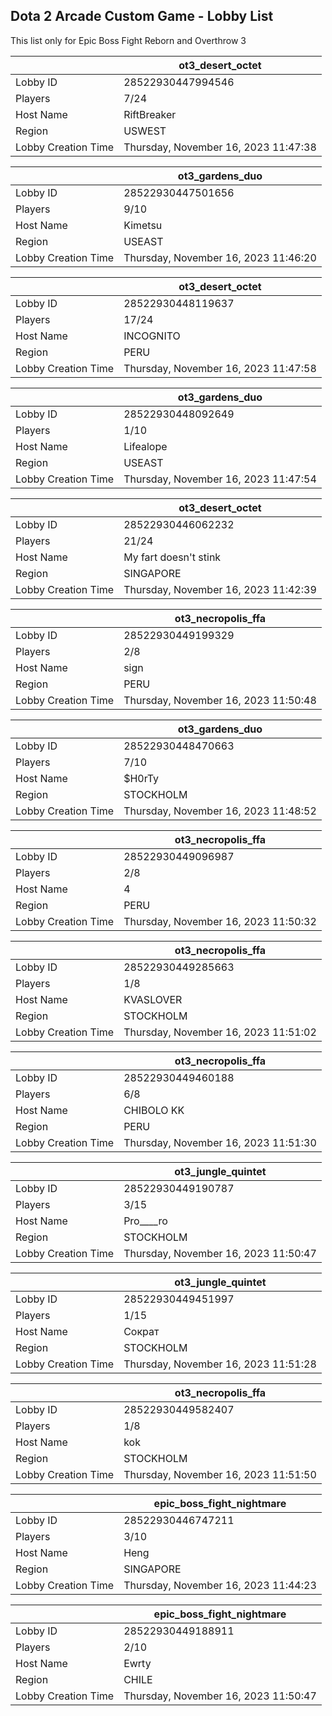 ## Dota 2 Arcade Custom Game - Lobby List

This list only for Epic Boss Fight Reborn and Overthrow 3

|  | ot3_desert_octet |
| ------ | ------ |
| Lobby ID | 28522930447994546 |
| Players | 7/24 |
| Host Name | RiftBreaker |
| Region | USWEST |
| Lobby Creation Time | Thursday, November 16, 2023 11:47:38 |


|  | ot3_gardens_duo |
| ------ | ------ |
| Lobby ID | 28522930447501656 |
| Players | 9/10 |
| Host Name | Kimetsu |
| Region | USEAST |
| Lobby Creation Time | Thursday, November 16, 2023 11:46:20 |


|  | ot3_desert_octet |
| ------ | ------ |
| Lobby ID | 28522930448119637 |
| Players | 17/24 |
| Host Name | INCOGNITO |
| Region | PERU |
| Lobby Creation Time | Thursday, November 16, 2023 11:47:58 |


|  | ot3_gardens_duo |
| ------ | ------ |
| Lobby ID | 28522930448092649 |
| Players | 1/10 |
| Host Name | Lifealope |
| Region | USEAST |
| Lobby Creation Time | Thursday, November 16, 2023 11:47:54 |


|  | ot3_desert_octet |
| ------ | ------ |
| Lobby ID | 28522930446062232 |
| Players | 21/24 |
| Host Name | My fart doesn't stink |
| Region | SINGAPORE |
| Lobby Creation Time | Thursday, November 16, 2023 11:42:39 |


|  | ot3_necropolis_ffa |
| ------ | ------ |
| Lobby ID | 28522930449199329 |
| Players | 2/8 |
| Host Name | sign |
| Region | PERU |
| Lobby Creation Time | Thursday, November 16, 2023 11:50:48 |


|  | ot3_gardens_duo |
| ------ | ------ |
| Lobby ID | 28522930448470663 |
| Players | 7/10 |
| Host Name | $H0rTy |
| Region | STOCKHOLM |
| Lobby Creation Time | Thursday, November 16, 2023 11:48:52 |


|  | ot3_necropolis_ffa |
| ------ | ------ |
| Lobby ID | 28522930449096987 |
| Players | 2/8 |
| Host Name | 4 |
| Region | PERU |
| Lobby Creation Time | Thursday, November 16, 2023 11:50:32 |


|  | ot3_necropolis_ffa |
| ------ | ------ |
| Lobby ID | 28522930449285663 |
| Players | 1/8 |
| Host Name | KVASLOVER |
| Region | STOCKHOLM |
| Lobby Creation Time | Thursday, November 16, 2023 11:51:02 |


|  | ot3_necropolis_ffa |
| ------ | ------ |
| Lobby ID | 28522930449460188 |
| Players | 6/8 |
| Host Name | CHIBOLO KK |
| Region | PERU |
| Lobby Creation Time | Thursday, November 16, 2023 11:51:30 |


|  | ot3_jungle_quintet |
| ------ | ------ |
| Lobby ID | 28522930449190787 |
| Players | 3/15 |
| Host Name | Pro____ro |
| Region | STOCKHOLM |
| Lobby Creation Time | Thursday, November 16, 2023 11:50:47 |


|  | ot3_jungle_quintet |
| ------ | ------ |
| Lobby ID | 28522930449451997 |
| Players | 1/15 |
| Host Name | Сократ |
| Region | STOCKHOLM |
| Lobby Creation Time | Thursday, November 16, 2023 11:51:28 |


|  | ot3_necropolis_ffa |
| ------ | ------ |
| Lobby ID | 28522930449582407 |
| Players | 1/8 |
| Host Name | kok |
| Region | STOCKHOLM |
| Lobby Creation Time | Thursday, November 16, 2023 11:51:50 |


|  | epic_boss_fight_nightmare |
| ------ | ------ |
| Lobby ID | 28522930446747211 |
| Players | 3/10 |
| Host Name | Heng |
| Region | SINGAPORE |
| Lobby Creation Time | Thursday, November 16, 2023 11:44:23 |


|  | epic_boss_fight_nightmare |
| ------ | ------ |
| Lobby ID | 28522930449188911 |
| Players | 2/10 |
| Host Name | Ewrty |
| Region | CHILE |
| Lobby Creation Time | Thursday, November 16, 2023 11:50:47 |


